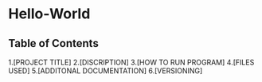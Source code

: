 # Hello-World
## **Table of Contents**
1.[PROJECT TITLE]
2.[DISCRIPTION]
3.[HOW TO RUN PROGRAM]
4.[FILES USED]
5.[ADDITONAL DOCUMENTATION]
6.[VERSIONING]
